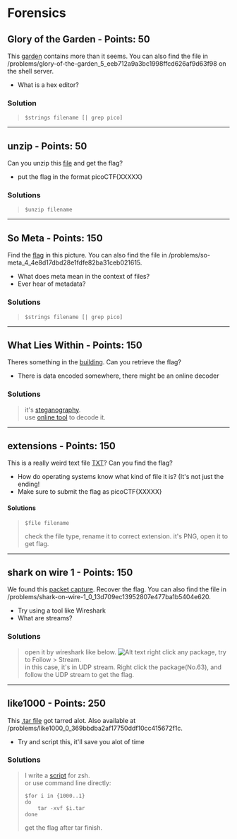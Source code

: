 # Forensics

## Glory of the Garden - Points: 50
This [garden](https://github.com/arikoi0703/CTF_writeup/blob/master/pico2019/forensics/Glory%20of%20the%20Garden/Glory-of-the-Garden.jpg) contains more than it seems. You can also find the file in /problems/glory-of-the-garden_5_eeb712a9a3bc1998ffcd626af9d63f98 on the shell server.  
- What is a hex editor?  
### Solution
> ```shell 
> $strings filename [| grep pico]
> ```  
---
## unzip - Points: 50
Can you unzip this [file](https://github.com/arikoi0703/CTF_writeup/blob/master/pico2019/forensics/unzip/flag.zip) and get the flag?  
- put the flag in the format picoCTF{XXXXX}  
### Solutions
> ```shell 
> $unzip filename 
> ```  
---
## So Meta - Points: 150
Find the [flag](https://github.com/arikoi0703/CTF_writeup/blob/master/pico2019/forensics/So%20Meta/pico_img.png) in this picture. You can also find the file in /problems/so-meta_4_4e8d17dbd28e1fdfe82ba31ceb021615.
- What does meta mean in the context of files?  
- Ever hear of metadata?
### Solutions
> ```shell 
> $strings filename [| grep pico]
> ```  
---
## What Lies Within - Points: 150
Theres something in the [building](https://github.com/arikoi0703/CTF_writeup/blob/master/pico2019/forensics/What%20Lies%20Within/What-Lies-Within_buildings.png). Can you retrieve the flag?
- There is data encoded somewhere, there might be an online decoder
### Solutions
> it's [steganography](https://en.wikipedia.org/wiki/Steganography).  
> use [online tool](https://stylesuxx.github.io/steganography/) to decode it.  
---
## extensions - Points: 150
This is a really weird text file [TXT](https://github.com/arikoi0703/CTF_writeup/blob/master/pico2019/forensics/extensions/extensions_flag.txt)? Can you find the flag?
- How do operating systems know what kind of file it is? (It's not just the ending!  
- Make sure to submit the flag as picoCTF{XXXXX}  
#### Solutions
> ```shell
> $file filename
> ```
> check the file type, rename it to correct extension.
> it's PNG, open it to get flag.
---
## shark on wire 1 - Points: 150
We found this [packet capture](https://github.com/arikoi0703/CTF_writeup/blob/master/pico2019/forensics/shark%20on%20wire%201/capture.pcap). Recover the flag. You can also find the file in /problems/shark-on-wire-1_0_13d709ec13952807e477ba1b5404e620.
- Try using a tool like Wireshark  
- What are streams?
### Solutions
> open it by wireshark like below.
> ![Alt text](https://github.com/arikoi0703/CTF_writeup/blob/master/pico2019/forensics/shark%20on%20wire%201/wireshark_screen_shot.PNG)
> right click any package, try to Follow > Stream.  
> in this case, it's in UDP stream. Right click the package(No.63), and follow the UDP stream to get the flag.
---
## like1000 - Points: 250
This [.tar file](https://github.com/arikoi0703/CTF_writeup/blob/master/pico2019/forensics/like1000/1000.tar) got tarred alot. Also available at /problems/like1000_0_369bbdba2af17750ddf10cc415672f1c.
- Try and script this, it'll save you alot of time
### Solutions
> I write a [script](https://github.com/arikoi0703/CTF_writeup/blob/master/pico2019/forensics/like1000/tarsh.sh) for zsh.  
> or use command line directly:  
> ```shell
> $for i in {1000..1}
> do
>     tar -xvf $i.tar
> done
> ```
> get the flag after tar finish.




